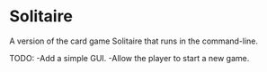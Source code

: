 # Solitaire

A version of the card game Solitaire that runs in the command-line.

TODO:
-Add a simple GUI.
-Allow the player to start a new game.
